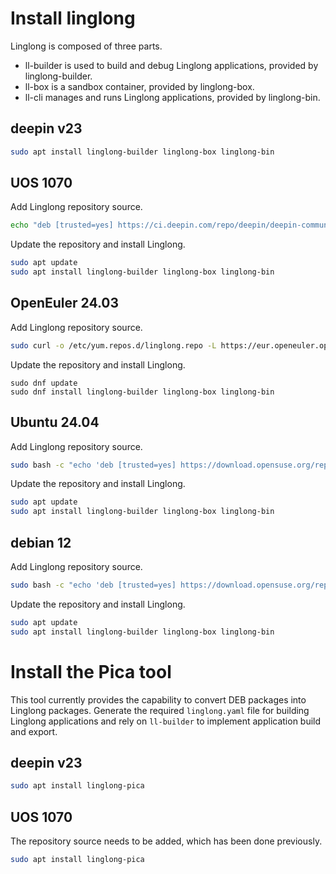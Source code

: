 <!--
SPDX-FileCopyrightText: 2023 UnionTech Software Technology Co., Ltd.

SPDX-License-Identifier: LGPL-3.0-or-later
-->

# Install linglong

Linglong is composed of three parts.

- ll-builder is used to build and debug Linglong applications, provided by linglong-builder.
- ll-box is a sandbox container, provided by linglong-box.
- ll-cli manages and runs Linglong applications, provided by linglong-bin.

## deepin v23

```bash
sudo apt install linglong-builder linglong-box linglong-bin
```

## UOS 1070

Add Linglong repository source.

```bash
echo "deb [trusted=yes] https://ci.deepin.com/repo/deepin/deepin-community/linglong-repo/ unstable main" | sudo tee -a /etc/apt/sources.list
```

Update the repository and install Linglong.

```bash
sudo apt update
sudo apt install linglong-builder linglong-box linglong-bin
```

## OpenEuler 24.03

Add Linglong repository source.

```bash
sudo curl -o /etc/yum.repos.d/linglong.repo -L https://eur.openeuler.openatom.cn/coprs/kamiyadm/linglong/repo/openeuler-24.03_LTS/kamiyadm-linglong-openeuler-24.03_LTS.repo
```

Update the repository and install Linglong.

```
sudo dnf update
sudo dnf install linglong-builder linglong-box linglong-bin
```

## Ubuntu 24.04

Add Linglong repository source.

```bash
sudo bash -c "echo 'deb [trusted=yes] https://download.opensuse.org/repositories/home:/kamiyadm/xUbuntu_24.04/ ./' > /etc/apt/sources.list.d/linglong.list"
```

Update the repository and install Linglong.

```bash
sudo apt update
sudo apt install linglong-builder linglong-box linglong-bin
```

## debian 12

Add Linglong repository source.

```bash
sudo bash -c "echo 'deb [trusted=yes] https://download.opensuse.org/repositories/home:/kamiyadm/Debian_12/ ./' > /etc/apt/sources.list.d/linglong.list"
```

Update the repository and install Linglong.

```bash
sudo apt update
sudo apt install linglong-builder linglong-box linglong-bin
```

# Install the Pica tool

This tool currently provides the capability to convert DEB packages into Linglong packages. Generate the required `linglong.yaml` file for building Linglong applications and rely on `ll-builder` to implement application build and export.

## deepin v23

```bash
sudo apt install linglong-pica
```

## UOS 1070

The repository source needs to be added, which has been done previously.

```bash
sudo apt install linglong-pica
```
